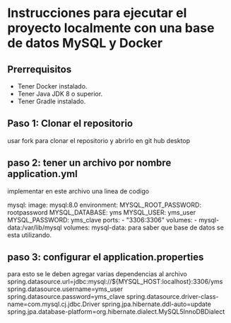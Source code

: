 # Instrucciones para ejecutar el proyecto localmente con una base de datos MySQL y Docker

## Prerrequisitos

- Tener Docker instalado.
- Tener Java JDK 8 o superior.
- Tener Gradle instalado.

## Paso 1: Clonar el repositorio
usar fork para clonar el repositorio y abrirlo en git hub desktop

## paso 2: tener un archivo por nombre application.yml
implementar en este archivo una linea de codigo


  mysql:
    image: mysql:8.0
    environment:
      MYSQL_ROOT_PASSWORD: rootpassword
      MYSQL_DATABASE: yms
      MYSQL_USER: yms_user
      MYSQL_PASSWORD: yms_clave
    ports:
      - "3306:3306"
    volumes:
      - mysql-data:/var/lib/mysql
volumes:
  mysql-data:
  para saber que base de datos se esta utilizando.
  
  ## paso 3: configurar el application.properties 
  para esto se le deben agregar varias dependencias al archivo 
  spring.datasource.url=jdbc:mysql://${MYSQL_HOST:localhost}:3306/yms
spring.datasource.username=yms_user
spring.datasource.password=yms_clave
spring.datasource.driver-class-name=com.mysql.cj.jdbc.Driver
spring.jpa.hibernate.ddl-auto=update
spring.jpa.database-platform=org.hibernate.dialect.MySQL5InnoDBDialect

